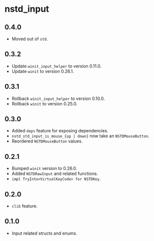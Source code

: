 # nstd_input
## 0.4.0
- Moved out of `std`.
## 0.3.2
- Update `winit_input_helper` to version 0.11.0.
- Update `winit` to version 0.26.1.
## 0.3.1
- Rollback `winit_input_helper` to version 0.10.0.
- Rollback `winit` to version 0.25.0.
## 0.3.0
- Added `deps` feature for exposing dependencies.
- `nstd_std_input_is_mouse_{up | down}` now take an `NSTDMouseButton`.
- Reordered `NSTDMouseButton` values.
## 0.2.1
- Bumped `winit` version to 0.26.0.
- Added `NSTDRawInput` and related functions.
- `impl TryInto<VirtualKeyCode> for NSTDKey`.
## 0.2.0
- `clib` feature.
## 0.1.0
- Input related structs and enums.
